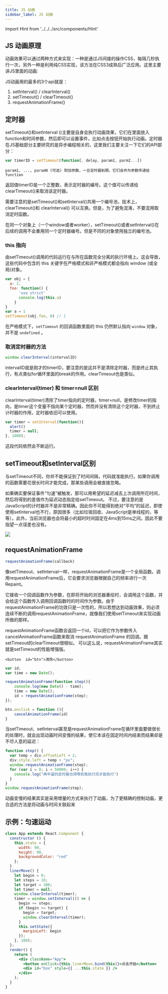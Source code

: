 ```yaml
---
title: JS 动画
sidebar_label: JS 动画
---
```


import Hint from '../../../src/components/Hint'

## JS 动画原理

动画效果可以通过两种方式来实现：一种是通过JS间接的操作CSS，每隔几秒执行一次，另外一种是利用纯CSS实现，该方法在CSS3成熟后广泛应用。这里主要讲JS里面的动画:

JS动画用的最多的3个api就是：

1. setInterval() / clearInterval()
2. setTimeout() / clearTimeout()
3. requestAnimationFrame()

## 定时器

setTimeout()和setInterval ()主要是自身会执行动画效果，它们在里面放入function和时间参数，然后即可以设置事件，比如点击按钮开始执行动画。定时器在JS基础部分主要研究的是异步编程相关的，这里我们主要关注一下它们的API部分：

```js
var timerID = setTimeout(function[, delay, param1, parm2...])
```

`param1, ..., paramN (可选)
附加参数，一旦定时器到期，它们会作为参数传递给function`

返回值timerID是一个正整数，表示定时器的编号。这个值可以传递给clearTimeout()来取消该定时器。

需要注意的是setTimeout()和setInterval()共用一个编号池，技术上，clearTimeout()和 clearInterval() 可以互换。但是，为了避免混淆，不要混用取消定时函数。

在同一个对象上（一个window或者worker），setTimeout()或者setInterval()在后续的调用不会重用同一个定时器编号。但是不同的对象使用独立的编号池。

### this 指向

由setTimeout()调用的代码运行在与所在函数完全分离的执行环境上。这会导致，这些代码中包含的 this 关键字在严格模式和非严格模式都会指向 window (或全局)对象。

```js
var obj = {
  a: 2,
  foo: function() {
      'use strict'
      console.log(this.a)
    }
}
var a = 1
setTimeout(obj.foo, 0) // 1
```

<Hint type="warning">在严格模式下，`setTimeout` 的回调函数里面的 this 仍然默认指向 `window` 对象， 并不是 `undefined` 。</Hint>

### 取消定时器的方法

```js
window.clearInterval(intervalID)
```

intervalID就是刚才的timerID，要注意的是这并不是清除定时器，而是终止其执行，有点类似for循环里面的break的作用。clearTimeout也是类似。

### clearInterval(timer) 和 timer=null 区别

clearInterval(timer)清除了timer指向的定时器，timer=null，是修改timer的指向，是timer这个变量不指向某个定时器，然而并没有清除这个定时器，不到终止计时器的作用，定时器依旧可以使用。

```js
var timer = setInterval(function(){
  alert()
  timer = null;
}, 1000);
```

这段代码依然会不断运行。

## setTimeout和setInterval区别
与setTimeout不同，你并不能保证到了时间间隔，代码就准能执行。如果你调用的函数需要花很长时间才能完成，那某些调用会被直接忽略。

如果确实要保证事件“匀速”被触发，那可以用希望的延迟减去上次调用所花时间，然后将得到的差值作为延迟动态指定给setTimeout。 不过，要注意的是JavaScript的计时器并不是非常精确。因此你不可能得到绝对“平均”的延迟，即使使用setInterval也不行，原因很多（比如垃圾回收、JavaScript是单线程的，等等）。此外，当前浏览器也会将最小的超时时间固定在4ms到15ms之间。因此不要指望一点误差也没有。

![](https://cosmos-x.oss-cn-hangzhou.aliyuncs.com/hm3Yaq.png)

## requestAnimationFrame

```js
requestAnimationFrame(callback)
```

像setTimeout、setInterval一样，requestAnimationFrame是一个全局函数。调用requestAnimationFrame后，它会要求浏览器根据自己的频率进行一次Repaint。

它接收一个回调函数作为参数，在即将开始的浏览器重绘时，会调用这个函数，并会给这个函数传入调用回调函数时的时间作为参数。由于requestAnimationFrame的功效只是一次性的，所以若想达到动画效果，则必须连续不断的调用requestAnimationFrame，就像我们使用setTimeout来实现动画所做的那样。

requestAnimationFrame函数会返回一个id，可以把它作为参数传入cancelAnimationFrame函数来取消 requestAnimationFrame 的回调。跟setTimeout的clearTimeout很相似。 可以这么说，requestAnimationFrame其实就是setTimeout的性能增强版。
```
<button  id="btn">清除</button>
```
```js
var id;
var time = new Date();

requestAnimationFrame(function step(){
    console.log(new Date() - time);
    time = new Date();
    id = requestAnimationFrame(step);
});

btn.onclick = function (){
    cancelAnimationFrame(id)
}
```

当setTimeout、setInterval甚至是requestAnimationFrame在循环里面要做很长的处理时，就会出现动画时间变慢的结果，使它本该在固定时间内结束而结果却是不尽人意的延迟：
```js
function step() {
  var temp = div.offsetLeft + 2;
  div.style.left = temp + "px";
  window.requestAnimationFrame(step);
  for (var i = 0; i < 50000; i++) {
    console.log("再牛逼的定时器也得等到我执行完才能执行")
  }
}
window.requestAnimationFrame(step);
```
动画变慢的结果其实是采用增量的方式来执行了动画，为了更精确的控制动画，更合适的方法是将动画与时间关联起来

## 示例：匀速运动

```jsx live
class App extends React.Component {
  constructor () {
    this.state = {
      width: 90,
      height: 90,
      backgroundColor: "red"
    };
  }
  linerMove() {
    let begin = 0;
    let steps = 10;
    let target = 300;
    let timer = null;
    window.clearInterval(timer);
    timer = window.setInterval(() => {
      begin += steps;
      if (begin >= target) {
        begin = target;
        window.clearInterval(timer);
      }
      this.setState({
        marginLeft: begin
      });
    }, 100);
  };
  render() {
    return (
      <div className="App">
        <button onClick={this.linerMove.bind(this)}>点击开始</button>
        <div id="box" style={{ ...this.state }} />
      </div>
    );
  }
}
```
